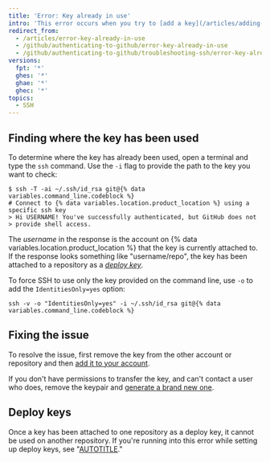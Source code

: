 ```yaml
---
title: 'Error: Key already in use'
intro: 'This error occurs when you try to [add a key](/articles/adding-a-new-ssh-key-to-your-github-account) that''s already been added to another account or repository.'
redirect_from:
  - /articles/error-key-already-in-use
  - /github/authenticating-to-github/error-key-already-in-use
  - /github/authenticating-to-github/troubleshooting-ssh/error-key-already-in-use
versions:
  fpt: '*'
  ghes: '*'
  ghae: '*'
  ghec: '*'
topics:
  - SSH
---
```

## Finding where the key has been used

To determine where the key has already been used, open a terminal and type the `ssh` command. Use the `-i` flag to provide the path to the key you want to check:

```shell
$ ssh -T -ai ~/.ssh/id_rsa git@{% data variables.command_line.codeblock %}
# Connect to {% data variables.location.product_location %} using a specific ssh key
> Hi USERNAME! You've successfully authenticated, but GitHub does not
> provide shell access.
```

The _username_ in the response is the account on {% data variables.location.product_location %} that the key is currently attached to. If the response looks something like "username/repo", the key has been attached to a repository as a [_deploy key_](/authentication/connecting-to-github-with-ssh/managing-deploy-keys#deploy-keys).

To force SSH to use only the key provided on the command line, use `-o` to add the `IdentitiesOnly=yes` option:

```shell
ssh -v -o "IdentitiesOnly=yes" -i ~/.ssh/id_rsa git@{% data variables.command_line.codeblock %}
```

## Fixing the issue

To resolve the issue, first remove the key from the other account or repository and then [add it to your account](/authentication/connecting-to-github-with-ssh/adding-a-new-ssh-key-to-your-github-account).

If you don't have permissions to transfer the key, and can't contact a user who does, remove the keypair and [generate a brand new one](/authentication/connecting-to-github-with-ssh/generating-a-new-ssh-key-and-adding-it-to-the-ssh-agent).

## Deploy keys

Once a key has been attached to one repository as a deploy key, it cannot be used on another repository.  If you're running into this error while setting up deploy keys, see "[AUTOTITLE](/authentication/connecting-to-github-with-ssh/managing-deploy-keys)."
